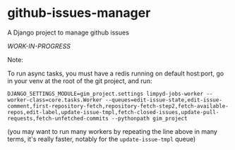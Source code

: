github-issues-manager
=====================

A Django project to manage github issues

*WORK-IN-PROGRESS*

Note:

To run async tasks, you must have a redis running on default host:port, go in your venv at the root of the git project, and run:

```
DJANGO_SETTINGS_MODULE=gim_project.settings limpyd-jobs-worker --worker-class=core.tasks.Worker --queues=edit-issue-state,edit-issue-comment,first-repository-fetch,repository-fetch-step2,fetch-available-repos,edit-label,update-issue-tmpl,fetch-closed-issues,update-pull-requests,fetch-unfetched-commits --pythonpath gim_project
```

(you may want to run many workers by repeating the line above in many terms, it's really faster, notably for the `update-issue-tmpl` queue)
